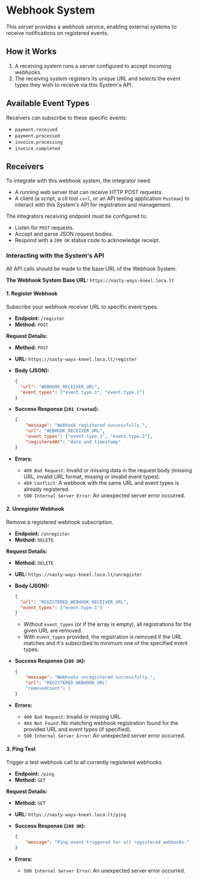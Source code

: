 # Webhook System

This server provides a webhook service, enabling external systems to receive notifications on registered events.

## How it Works

1.  A receiving system runs a server configured to accept incoming webhooks.
2.  The receiving system registers its unique URL and selects the event types they wish to receive via this System's API.

## Available Event Types

Receivers can subscribe to these specific events:
* `payment.received`
* `payment.processed`
* `invoice.processing`
* `invoice.completed`

## Receivers

To integrate with this webhook system, the integrator need:
* A running web server that can receive HTTP POST requests.
* A client (a script, a cli tool `curl`, or an API testing application `Postman`) to interact with this System's API for registration and management.

The integrators receiving endpoint must be configured to:
* Listen for `POST` requests.
* Accept and parse JSON request bodies.
* Respond with a `200 OK` status code to acknowledge receipt.

### Interacting with the System's API

All API calls should be made to the base URL of the Webhook System.

**The Webhook System Base URL:** `https://nasty-ways-kneel.loca.lt`

#### 1. Register Webhook

Subscribe your webhook receiver URL to specific event types.

* **Endpoint:** `/register`
* **Method:** `POST`

**Request Details:**
* **Method:** `POST`
* **URL:** `https://nasty-ways-kneel.loca.lt/register`
* **Body (JSON):**
    ```json
    {
      "url": "WEBHOOK_RECEIVER_URL",
      "event_types": ["event.type.1", "event.type.2"]
    }
    ```

* **Success Response (`201 Created`):** 
	```json
	{ 
		"message": "Webhook registered successfully.",
		"url": "WEBHOOK_RECEIVER_URL",
		"event_types": ["event.type.1", "event.type.2"],
		"registeredAt": "date and timestamp"
	}
	```
	
* **Errors:**
    * `400 Bad Request`: Invalid or missing data in the request body (missing URL, invalid URL format, missing or invalid event types).
    * `409 Conflict`: A webhook with the same URL and event types is already registered.
    * `500 Internal Server Error`: An unexpected server error occurred.

#### 2. Unregister Webhook
Remove a registered webhook subscription.
* **Endpoint:** `/unregister`
* **Method:** `DELETE`

**Request Details:**
* **Method:** `DELETE`
* **URL:** `https://nasty-ways-kneel.loca.lt/unregister`
* **Body (JSON):**
    ```json
    {
      "url": "REGISTERED_WEBHOOK_RECEIVER_URL",
      "event_types": ["event.type.1"]
    }
    ```
    * Without `event_types` (or if the array is empty), all registrations for the given URL are removed.
    * With `event_types` provided, the registration is removed if the URL matches and it's subscribed to minimum one of the specified event types.

* **Success Response (`200 OK`):** 
	```json
	{
		"message": "Webhooks unregistered successfully.",
		"url": "REGISTERED_WEBHOOK_URL"
		"removedCount": 1
	}
	```
* **Errors:**
    * `400 Bad Request`: Invalid or missing URL.
    * `404 Not Found`: No matching webhook registration found for the provided URL and event types (if specified).
    * `500 Internal Server Error`: An unexpected server error occurred.

#### 3. Ping Test
Trigger a test webhook call to all currently registered webhooks.

* **Endpoint:** `/ping`
* **Method:** `GET`

**Request Details:**
* **Method:** `GET`
* **URL:** `https://nasty-ways-kneel.loca.lt/ping`

* **Success Response (`200 OK`):** 
	```json
	{ 
		"message": "Ping event triggered for all registered webhooks." 
	}
	```
* **Errors:**
    * `500 Internal Server Error`: An unexpected server error occurred.